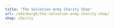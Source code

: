 ```yaml
---
title: "The Salvation Army Charity Shop"
url: /edinburgh/the-salvation-army-charity-shop/
shop: charity
---
```

